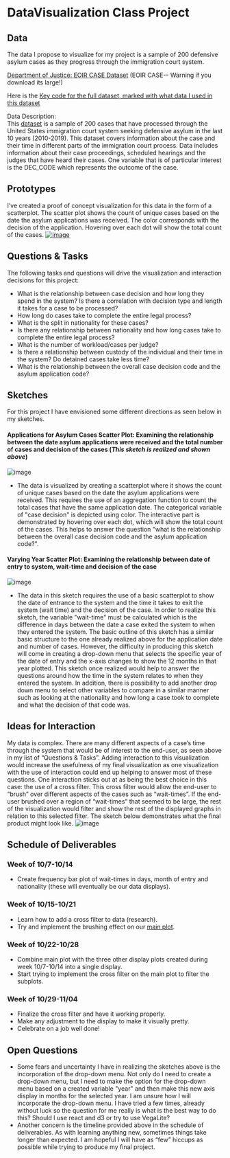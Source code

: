 # DataVisualization Class Project

## Data

The data I propose to visualize for my project is a sample of 200 defensive asylum cases as they progress through the immigration court system.	

[Department of Justice: EOIR CASE Dataset](https://www.justice.gov/eoir/foia-library-0) (EOIR CASE-- Warning if you download its large!)	

Here is the [Key code for the full dataset, marked with what data I used in this dataset](https://drive.google.com/file/d/19RFlM9sRa9uE3c7HBLK_lRiWs6eF9c7U/view?usp=sharing)	

Data Description:	
This [dataset](https://gist.github.com/trueicesk8ter/4d284843bed8a1e318eac8fc672b53d4) is a sample of 200 cases that have processed through the United States immigration court system seeking defensive asylum in the last 10 years (2010-2019). This dataset covers information about the case and their time in different parts of the immigration court process. Data includes information about their case proceedings, scheduled hearings and the judges that have heard their cases. One variable that is of particular interest is the DEC_CODE which represents the outcome of the case. 	

## Prototypes

I’ve created a proof of concept visualization for this data in the form of a scatterplot. The scatter plot shows the count of unique cases based on the date the asylum applications was received. The color corresponds with the decision of the application. Hovering over each dot will show the total count of the cases. 
[![image](https://user-images.githubusercontent.com/12132049/94341688-5c50b280-ffd9-11ea-8ab6-680e1043de53.png)
](https://vizhub.com/trueicesk8ter/98b317412ae745c1b19209fdd5c254bc?file=README.md)

## Questions & Tasks

The following tasks and questions will drive the visualization and interaction decisions for this project:
* What is the relationship between case decision and how long they spend in the system? Is there a correlation with decision type and length it takes for a case to be processed?
 * How long do cases take to complete the entire legal process?
 * What is the split in nationality for these cases?
 * Is there any relationship between nationality and how long cases take to complete the entire legal process?
 * What is the number of workload/cases per judge?	
 * Is there a relationship between custody of the individual and their time in the system? Do detained cases take less time?
 * What is the relationship between the overall case decision code and the asylum application code?

## Sketches
For this project I have envisioned some different directions as seen below in my sketches.
#### Applications for Asylum Cases Scatter Plot: Examining the relationship between the date asylum applications were received and the total number of cases and decision of the cases (*This sketch is realized and shown above*)
![image](https://user-images.githubusercontent.com/12132049/94341953-b488b400-ffdb-11ea-8478-947f481de6d3.png)

  * The data is visualized by creating a scatterplot where it shows the count of unique cases based on the date the asylum applications were received. This requires the use of an aggregation function to count the total cases that have the same application date. The categorical variable of "case decision" is depicted using color. The interactive part is demonstrated by hovering over each dot, which will show the total count of the cases. This helps to answer the question "what is the relationship between the overall case decision code and the asylum application code?".

#### Varying Year Scatter Plot: Examining the relationship between date of entry to system, wait-time and decision of the case
![image](https://user-images.githubusercontent.com/12132049/94341970-daae5400-ffdb-11ea-8f1a-50cd2b2d601c.png)

  * The data in this sketch requires the use of a basic scatterplot to show the date of entrance to the system and the time it takes to exit the system (wait time) and the decision of the case. In order to realize this sketch, the variable "wait-time" must be calculated which is the difference in days between the date a case exited the system to when they entered the system. The basic outline of this sketch has a similar basic structure to the one already realized above for the application date and number of cases. However, the difficulty in producing this sketch will come in creating a drop-down menu that selects the specific year of the date of entry and the x-axis changes to show the 12 months in that year plotted. This sketch once realized would help to answer the questions around how the time in the system relates to when they entered the system. In addition, there is possibility to add another drop down menu to select other variables to compare in a similar manner such as looking at the nationality and how long a case took to complete and what the decision of that code was. 

## Ideas for Interaction
My data is complex. There are many different aspects of a case’s time through the system that would be of interest to the end-user, as seen above in my list of “Questions & Tasks”.  Adding interaction to this visualization would increase the usefulness of my final visualization as one visualization with the use of interaction could end up helping to answer most of these questions. 
One interaction sticks out at as being the best choice in this case: the use of a cross filter. This cross filter would allow the end-user to “brush” over different aspects of the cases such as “wait-times”. If the end-user brushed over a region of “wait-times” that seemed to be large, the rest of the visualization would filter and show the rest of the displayed graphs in relation to this selected filter. The sketch below demonstrates what the final product might look like. 
![image](https://user-images.githubusercontent.com/12132049/95381311-f9eb9200-08b5-11eb-9235-69ff64764e35.png)


## Schedule of Deliverables
### Week of 10/7-10/14
* Create frequency bar plot of wait-times in days, month of entry and nationality (these will eventually be our data displays).

### Week of 10/15-10/21
* Learn how to add a cross filter to data (research).
* Try and implement the brushing effect on our [main plot](https://vizhub.com/trueicesk8ter/98b317412ae745c1b19209fdd5c254bc).

### Week of 10/22-10/28
* Combine main plot with the three other display plots created during week 10/7-10/14 into a single display.
* Start trying to implement the cross filter on the main plot to filter the subplots.
### Week of 10/29-11/04
* Finalize the cross filter and have it working properly.
* Make any adjustment to the display to make it visually pretty.
* Celebrate on a job well done!

## Open Questions
  * Some fears and uncertainty I have in realizing the sketches above is the incorporation of the drop-down menu. Not only do I need to create a drop-down menu, but I need to make the option for the drop-down menu based on a created variable "year" and then make this new axis display in months for the selected year. I am unsure how I will incorporate the drop-down menu. I have tried a few times, already without luck so the question for me really is what is the best way to do this? Should I use react and d3 or try to use VegaLite?
* Another concern is the timeline provided above in the schedule of deliverables. As with learning anything new, sometimes things take longer than expected. I am hopeful I will have as “few” hiccups as possible while trying to produce my final project.



